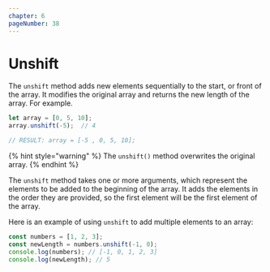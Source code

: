 ```yaml
---
chapter: 6
pageNumber: 38  
---
```

# Unshift

The `unshift` method adds new elements sequentially to the start, or front of the array. It modifies the original array and returns the new length of the array. For example.

```javascript
let array = [0, 5, 10];
array.unshift(-5);  // 4

// RESULT: array = [-5 , 0, 5, 10];
```

{% hint style="warning" %}
The `unshift()` method overwrites the original array.
{% endhint %}

The `unshift` method takes one or more arguments, which represent the elements to be added to the beginning of the array. It adds the elements in the order they are provided, so the first element will be the first element of the array.

Here is an example of using `unshift` to add multiple elements to an array:

```javascript
const numbers = [1, 2, 3];
const newLength = numbers.unshift(-1, 0);
console.log(numbers); // [-1, 0, 1, 2, 3]
console.log(newLength); // 5
```
